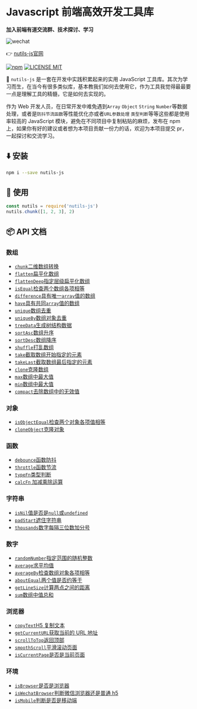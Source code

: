 # Javascript 前端高效开发工具库

**加入前端有道交流群、技术探讨、学习**

![wechat](https://cdn.jsdelivr.net/gh/qqlcx5/figure-bed@v1.0.0/image/wechat_m.png)


:point_right: [nutils-js官网](https://qqlcx5.gitee.io/nutils-js-site/)

[![npm](https://img.shields.io/npm/v/nutils-js.svg)](https://www.npmjs.com/package/nutils-js)
[![LICENSE MIT](https://img.shields.io/npm/l/nutils-js.svg)](https://www.npmjs.com/package/nutils-js)

:rocket: `nutils-js` 是一套在开发中实践积累起来的实用 JavaScript 工具库。其次为学习而生，在当今有很多类似库，基本教我们如何去使用它，作为工具我觉得最最要一点是理解工具的精髓，它是如何去实现的。

作为 Web 开发人员，在日常开发中难免遇到`Array` `Object` `String` `Number`等数据处理，或者是`防抖节流函数`等性能优化亦或者`URL参数处理` `类型判断`等等这些都是使用率较高的 JavaScript 模块，避免在不同项目中复制粘贴的麻烦，发布在 npm 上，如果你有好的建议或者想为本项目贡献一份力的话，欢迎为本项目提交 pr，一起探讨和交流学习。

## :arrow_down: 安装

```bash
npm i --save nutils-js
```

## :beers: 使用

```js
const nutils = require('nutils-js')
nutils.chunk([1, 2, 3], 2)
```

## :package: API 文档

### 数组

- [`chunk`二维数组转换](https://qqlcx5.github.io/nutils-js-site/tools/数组/chunk转换二维数组)
- [`flatten`扁平化数组](https://qqlcx5.github.io/nutils-js-site/tools/数组/flatten扁平化数组)
- [`flattenDeep`指定层级扁平化数组](https://qqlcx5.github.io/nutils-js-site/tools/数组/flattenDeep指定层级扁平化数组)
- [`isEqual`检查两个数组各项相等](https://qqlcx5.github.io/nutils-js-site/tools/数组/isEqual检查两个数组各项相等)
- [`difference`具有唯一`array`值的数组](https://qqlcx5.github.io/nutils-js-site/tools/数组/diffArray唯一值数组)
- [`have`具有共同`array`值的数组](https://qqlcx5.github.io/nutils-js-site/tools/数组/have共有值数组)
- [`unique`数组去重](https://qqlcx5.github.io/nutils-js-site/tools/数组/unique数组去重)
- [`uniqueBy`数组对象去重](https://qqlcx5.github.io/nutils-js-site/tools/数组/uniqueBy数组对象去重)
- [`treeData`生成树结构数据](https://qqlcx5.github.io/nutils-js-site/tools/数组/treeData生成树结构数据)
- [`sortAsc`数组升序](https://qqlcx5.github.io/nutils-js-site/tools/数组/sortAsc数组升序)
- [`sortDesc`数组降序](https://qqlcx5.github.io/nutils-js-site/tools/数组/sortDesc数组降序)
- [`shuffle`打乱数组](https://qqlcx5.github.io/nutils-js-site/tools/数组/shuffle打乱数组)
- [`take`截取数组开始指定的元素](https://qqlcx5.github.io/nutils-js-site/tools/数组/take截取数组开始指定的元素)
- [`takeLast`截取数组最后指定的元素](https://qqlcx5.github.io/nutils-js-site/tools/数组/takeLast截取数组最后指定的元素)
- [`clone`克隆数组](https://qqlcx5.github.io/nutils-js-site/tools/数组/clone克隆数组)
- [`max`数组中最大值](https://qqlcx5.github.io/nutils-js-site/tools/数组/max数组中最大值)
- [`min`数组中最大值](https://qqlcx5.github.io/nutils-js-site/tools/数组/min数组中最大值)
- [`compact`去除数组中的无效值](https://qqlcx5.github.io/nutils-js-site/tools/数组/compact去除数组中的无效值)

### 对象

- [`isObjectEqual`检查两个对象各项值相等](###`isObjectEqual`检查两个对象各项值相等)
- [`cloneObject`克隆对象](###`cloneObject`克隆对象)

### 函数

- [`debounce`函数防抖](###`debounce`函数防抖)
- [`throttle`函数节流](###`throttle`函数节流)
- [`typeFn`类型判断](###`typeFn`类型判断)
- [`calcFn` 加减乘除运算](###`calcFn`加减乘除运算)

### 字符串

- [`isNil`值是否是`null`或`undefined`](###`isNil`值是否是`null`或`undefined`)
- [`padStart`遮住字符串](###`padStart`遮住字符串)
- [`thousands`数字每隔三位数加分号](###`thousands`数字每隔三位数加分号)

### 数字

- [`randomNumber`指定范围的随机整数](###`randomNumber`指定范围的随机整数)
- [`average`求平均值](###`average`求平均值)
- [`averageBy`检查数组对象各项相等](###`averageBy`检查数组对象各项相等)
- [`aboutEqual`两个值是否约等于](###`aboutEqual`两个值是否约等于)
- [`getLineSize`计算两点之间的距离](###`getLineSize`计算两点之间的距离)
- [`sum`数组中值总和](###`sum`数组中值总和)

### 浏览器

- [`copyText`H5 复制文本](###`copyText`H5复制文本)
- [`getCurrentURL`获取当前的 URL 地址](###`getCurrentURL`获取当前的URL地址)
- [`scrollToTop`返回顶部](###`scrollToTop`返回顶部)
- [`smoothScroll`平滑滚动页面](###`smoothScroll`平滑滚动页面)
- [`isCurrentPage`是否是当前页面](###`isCurrentPage`是否是当前页面)

### 环境

- [`isBrowser`是否是浏览器](###`isBrowser`是否是浏览器)
- [`isWechatBrowser`判断微信浏览器还是普通 h5](###`isWechatBrowser`判断微信浏览器还是普通h5)
- [`isMobile`判断是否是移动端](###`isMobile`判断是否是移动端)
